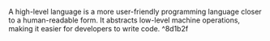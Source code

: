 A high-level language is a more user-friendly programming language closer to a human-readable form. It abstracts low-level machine operations, making it easier for developers to write code. ^8d1b2f